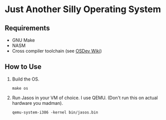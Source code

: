# Just Another Silly Operating System

## Requirements
- GNU Make
- NASM
- Cross compiler toolchain (see [OSDev Wiki](https://wiki.osdev.org/GCC_Cross-Compiler))
## How to Use
1. Build the OS.

    ```make os```

2. Run Jasos in your VM of choice. I use QEMU. (Don't run this on actual hardware you madman).

    ```qemu-system-i386 -kernel bin/jasos.bin```